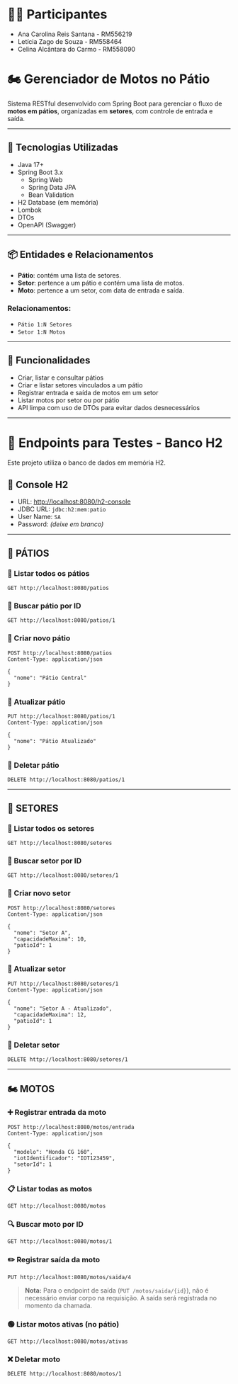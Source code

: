 # 👩‍💻 Participantes

- Ana Carolina Reis Santana - RM556219
- Letícia Zago de Souza - RM558464
- Celina Alcântara do Carmo - RM558090


# 🏍️ Gerenciador de Motos no Pátio

Sistema RESTful desenvolvido com Spring Boot para gerenciar o fluxo de **motos em pátios**, organizadas em **setores**, com controle de entrada e saída.

---

## 🚀 Tecnologias Utilizadas

- Java 17+
- Spring Boot 3.x
  - Spring Web
  - Spring Data JPA
  - Bean Validation
- H2 Database (em memória)
- Lombok
- DTOs
- OpenAPI (Swagger)

---

## 📦 Entidades e Relacionamentos

- **Pátio**: contém uma lista de setores.
- **Setor**: pertence a um pátio e contém uma lista de motos.
- **Moto**: pertence a um setor, com data de entrada e saída.

### Relacionamentos:
- `Pátio 1:N Setores`
- `Setor 1:N Motos`

---

## 🎯 Funcionalidades

- Criar, listar e consultar pátios
- Criar e listar setores vinculados a um pátio
- Registrar entrada e saída de motos em um setor
- Listar motos por setor ou por pátio
- API limpa com uso de DTOs para evitar dados desnecessários

---

# 📡 Endpoints para Testes - Banco H2

Este projeto utiliza o banco de dados em memória H2.

## 🎯 Console H2
- URL: [http://localhost:8080/h2-console](http://localhost:8080/h2-console)
- JDBC URL: `jdbc:h2:mem:patio`
- User Name: `SA`
- Password: *(deixe em branco)*

---

## 🏢 PÁTIOS

### 🔹 Listar todos os pátios
```http
GET http://localhost:8080/patios
```

### 🔹 Buscar pátio por ID
```http
GET http://localhost:8080/patios/1
```

### 🔹 Criar novo pátio
```http
POST http://localhost:8080/patios
Content-Type: application/json

{
  "nome": "Pátio Central"
}
```

### 🔹 Atualizar pátio
```http
PUT http://localhost:8080/patios/1
Content-Type: application/json

{
  "nome": "Pátio Atualizado"
}
```

### 🔹 Deletar pátio
```http
DELETE http://localhost:8080/patios/1
```

---

## 🧱 SETORES

### 🔹 Listar todos os setores
```http
GET http://localhost:8080/setores
```

### 🔹 Buscar setor por ID
```http
GET http://localhost:8080/setores/1
```

### 🔹 Criar novo setor
```http
POST http://localhost:8080/setores
Content-Type: application/json

{
  "nome": "Setor A",
  "capacidadeMaxima": 10,
  "patioId": 1
}
```

### 🔹 Atualizar setor
```http
PUT http://localhost:8080/setores/1
Content-Type: application/json

{
  "nome": "Setor A - Atualizado",
  "capacidadeMaxima": 12,
  "patioId": 1
}
```

### 🔹 Deletar setor
```http
DELETE http://localhost:8080/setores/1
```

---

## 🏍️ MOTOS

### ➕ Registrar entrada da moto
```http
POST http://localhost:8080/motos/entrada
Content-Type: application/json

{
  "modelo": "Honda CG 160",
  "iotIdentificador": "IOT123459",
  "setorId": 1
}
```

### 📋 Listar todas as motos
```http
GET http://localhost:8080/motos
```

### 🔍 Buscar moto por ID
```http
GET http://localhost:8080/motos/1
```

### ✏️ Registrar saída da moto
```http
PUT http://localhost:8080/motos/saida/4
```
> **Nota:** Para o endpoint de saída (`PUT /motos/saida/{id}`), não é necessário enviar corpo na requisição. A saída será registrada no momento da chamada.

### 🟢 Listar motos ativas (no pátio)
```http
GET http://localhost:8080/motos/ativas
```

### ❌ Deletar moto
```http
DELETE http://localhost:8080/motos/1
```